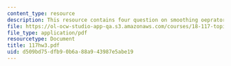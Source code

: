 ```yaml
---
content_type: resource
description: This resource contains four question on smoothing oeprator.
file: https://ol-ocw-studio-app-qa.s3.amazonaws.com/courses/18-117-topics-in-several-complex-variables-spring-2005/d509bd75dfb90b6a88a943987e5abe19_117hw3.pdf
file_type: application/pdf
resourcetype: Document
title: 117hw3.pdf
uid: d509bd75-dfb9-0b6a-88a9-43987e5abe19
---
```

